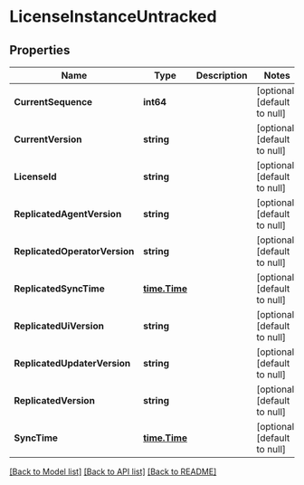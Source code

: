 # LicenseInstanceUntracked

## Properties
Name | Type | Description | Notes
------------ | ------------- | ------------- | -------------
**CurrentSequence** | **int64** |  | [optional] [default to null]
**CurrentVersion** | **string** |  | [optional] [default to null]
**LicenseId** | **string** |  | [optional] [default to null]
**ReplicatedAgentVersion** | **string** |  | [optional] [default to null]
**ReplicatedOperatorVersion** | **string** |  | [optional] [default to null]
**ReplicatedSyncTime** | [**time.Time**](time.Time.md) |  | [optional] [default to null]
**ReplicatedUiVersion** | **string** |  | [optional] [default to null]
**ReplicatedUpdaterVersion** | **string** |  | [optional] [default to null]
**ReplicatedVersion** | **string** |  | [optional] [default to null]
**SyncTime** | [**time.Time**](time.Time.md) |  | [optional] [default to null]

[[Back to Model list]](../README.md#documentation-for-models) [[Back to API list]](../README.md#documentation-for-api-endpoints) [[Back to README]](../README.md)


